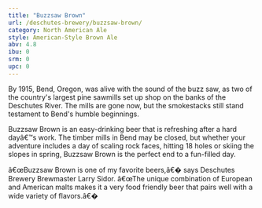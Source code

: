 ```yaml
---
title: "Buzzsaw Brown"
url: /deschutes-brewery/buzzsaw-brown/
category: North American Ale
style: American-Style Brown Ale
abv: 4.8
ibu: 0
srm: 0
upc: 0
---
```

By 1915, Bend, Oregon, was alive with the sound of the buzz saw, as two of the country's largest pine sawmills set up shop on the banks of the Deschutes River.  The mills are  gone now, but the smokestacks still stand testament to Bend's humble beginnings. 

Buzzsaw Brown is an easy-drinking beer that is refreshing after a hard dayâ€™s work. The timber mills in Bend may be closed, but whether your adventure includes a day of scaling rock faces, hitting 18 holes or skiing the slopes in spring, Buzzsaw Brown is the perfect end to a fun-filled day.

â€œBuzzsaw Brown is one of my favorite beers,â€� says Deschutes Brewery Brewmaster Larry Sidor. â€œThe unique combination of European and American malts makes it a very food friendly beer that pairs well with a wide variety of flavors.â€�
